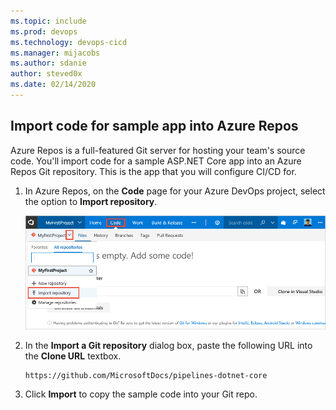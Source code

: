 ```yaml
---
ms.topic: include
ms.prod: devops
ms.technology: devops-cicd
ms.manager: mijacobs
ms.author: sdanie
author: steved0x
ms.date: 02/14/2020
---
```


## Import code for sample app into Azure Repos

Azure Repos is a full-featured Git server for hosting your team's source code. You'll import code for a sample ASP.NET Core app into an Azure Repos Git repository. This is the app that you will configure CI/CD for.

<!--
> [!NOTE]
> If you already have an ASP.NET Core application checked into your Azure Repos Git repository, you can use that for this quickstart, so long as your app does not depend on a database.
-->

1. In Azure Repos, on the **Code** page for your Azure DevOps project, select the option to **Import repository**.

   ![import repository menu item](../media/import-repository-menu-item.png)

2. In the **Import a Git repository** dialog box, paste the following URL into the **Clone URL** textbox.

   ```
   https://github.com/MicrosoftDocs/pipelines-dotnet-core
   ```

3. Click **Import** to copy the sample code into your Git repo.
